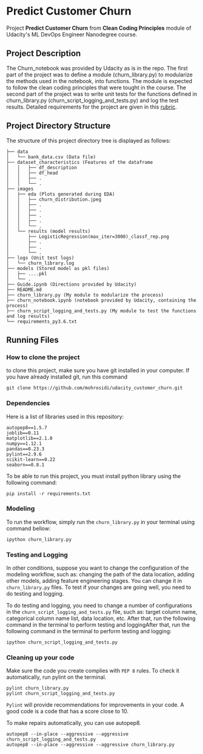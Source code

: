 # Predict Customer Churn

Project **Predict Customer Churn** from **Clean Coding Principles** module of Udacity's ML DevOps Engineer Nanodegree course.

## Project Description

The Churn_notebook was provided by Udacity as is in the repo. The first part of the project was to define a module (churn_library.py) to modularize the methods used in the notebook, into functions. The module is expected to follow the clean coding principles that were tought in the course.
The second part of the project was to write unit tests for the functions defined in churn_library.py (churn_script_logging_and_tests.py) and log the test results.
Detailed requirements for the project are given in this [rubric](https://review.udacity.com/#!/rubrics/3094/view).

## Project Directory Structure

The structure of this project directory tree is displayed as follows:

```
├── data
│   └── bank_data.csv (Data file)
├── dataset_characteristics (Features of the dataframe
│   │   ├── df_description
│   │   ├── df_head
│   │   ├── .
│   │   └── .
├── images
│   ├── eda (Plots generated during EDA)
│   │   ├── churn_distribution.jpeg
│   │   ├── .
│   │   ├── .
│   │   ├── .
│   │   ├── .
│   │   └── .
│   └── results (model results)
│       ├── LogisticRegression(max_iter=3000)_classf_rep.png
│       ├── .
│       ├── .
│       └── .
├── logs (Unit test logs)
│   └── churn_library.log
├── models (Stored model as pkl files)
│   ├── ....pkl
│   └── .
├── Guide.ipynb (Directions provided by Udacity)
├── README.md
├── churn_library.py (My module to modularize the process) 
├── churn_notebook.ipynb (notebook provided by Udacity, containing the process)
├── churn_script_logging_and_tests.py (My module to test the functions and log results) 
└── requirements_py3.6.txt
```

## Running Files

### How to clone the project

to clone this project, make sure you have git installed in your computer. If you have already installed git, run this command

```
git clone https://github.com/mohrosidi/udacity_customer_churn.git
```

### Dependencies

Here is a list of libraries used in this repository:

```
autopep8==1.5.7
joblib==0.11
matplotlib==2.1.0
numpy==1.12.1
pandas==0.23.3
pylint==2.9.6
scikit-learn==0.22
seaborn==0.8.1
```

To be able to run this project, you must install python library using the following command:

```
pip install -r requirements.txt
```

### Modeling

To run the workflow, simply run the `churn_library.py` in your terminal using command bellow:

```
ipython churn_library.py
```

### Testing and Logging

In other conditions, suppose you want to change the configuration of the modeling workflow, such as: changing the path of the data location, adding other models, adding feature engineering stages. You can change it in `churn_library.py` files. To test if your changes are going well, you need to do testing and logging.

To do testing and logging, you need to change a number of configurations in the `churn_script_logging_and_tests.py` file, such as: target column name, categorical column name list, data location, etc. After that, run the following command in the terminal to perform testing and loggingAfter that, run the following command in the terminal to perform testing and logging:

```
ipython churn_script_logging_and_tests.py
```

### Cleaning up your code

Make sure the code you create complies with `PEP 8` rules. To check it automatically, run pylint on the terminal.

```
pylint churn_library.py
pylint churn_script_logging_and_tests.py
```

`Pylint` will provide recommendations for improvements in your code. A good code is a code that has a score close to 10.

To make repairs automatically, you can use autopep8.

```
autopep8 --in-place --aggressive --aggressive churn_script_logging_and_tests.py
autopep8 --in-place --aggressive --aggressive churn_library.py
```
